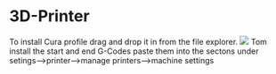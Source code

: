 # 3D-Printer
To install Cura profile drag and drop it in from the file explorer.
![](https://github.com/JJ-3dPrinting/3D-Printer_Ender3-V3-SE/blob/main/Profile_Tutorial.gif)
Tom install the start and end G-Codes paste them into the sectons under setings-->printer-->manage printers-->machine settings
![]()
